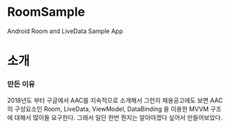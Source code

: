 # RoomSample
Android Room and LiveData Sample App


# 소개
### 만든 이유 
2018년도 부터 구글에서 AAC를 지속적으로 소개해서 그런지 채용공고에도 보면 AAC의 구성요소인 Room, LiveData, ViewModel, DataBinding 을 이용한
MVVM 구조에 대해서 많이들 요구한다. 그래서 일단 한번 뭔지는 알아야겠다 싶어서 만들어보았다.
